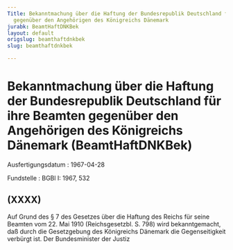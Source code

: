 ```yaml
---
Title: Bekanntmachung über die Haftung der Bundesrepublik Deutschland für ihre Beamten
  gegenüber den Angehörigen des Königreichs Dänemark
jurabk: BeamtHaftDNKBek
layout: default
origslug: beamthaftdnkbek
slug: beamthaftdnkbek

---
```


# Bekanntmachung über die Haftung der Bundesrepublik Deutschland für ihre Beamten gegenüber den Angehörigen des Königreichs Dänemark (BeamtHaftDNKBek)

Ausfertigungsdatum
:   1967-04-28

Fundstelle
:   BGBl I: 1967, 532



## (XXXX)

Auf Grund des § 7 des Gesetzes über die Haftung des Reichs für seine Beamten vom 22. Mai 1910 (Reichsgesetzbl. S. 798) wird bekanntgemacht, daß durch die Gesetzgebung des Königreichs Dänemark die Gegenseitigkeit verbürgt ist.
Der Bundesminister der Justiz

